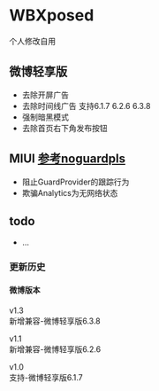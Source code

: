 # WBXposed

个人修改自用

## 微博轻享版

* 去除开屏广告
* 去除时间线广告 支持6.1.7  6.2.6  6.3.8
* 强制暗黑模式
* 去除首页右下角发布按钮


## MIUI  [参考noguardpls](https://github.com/Xposed-Modules-Repo/cn.fyyr.noguardpls)

* 阻止GuardProvider的跟踪行为
* 欺骗Analytics为无网络状态

## todo

* ...



### 更新历史

#### 微博版本

v1.3   
新增兼容-微博轻享版6.3.8

v1.1   
新增兼容-微博轻享版6.2.6

v1.0    
支持-微博轻享版6.1.7

